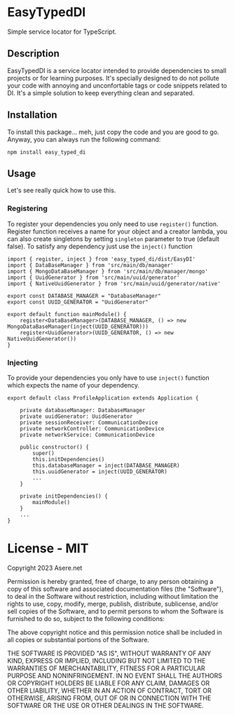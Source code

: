 # EasyTypedDI

Simple service locator for TypeScript.

## Description

EasyTypedDI is a service locator intended to provide dependencies to small projects or for learning purposes. It's specially designed to do not pollute your code with annoying and unconfortable tags or code snippets related to DI. It's a simple solution to keep everything clean and separated. 

## Installation
To install this package... meh, just copy the code and you are good to go. Anyway, you can always run the following command:
```
npm install easy_typed_di
```

## Usage
Let's see really quick how to use this.

### Registering
To register your dependencies you only need to use `register()` function. Register function receives a name for your object and a creator lambda, you can also create singletons by setting `singleton` parameter to true (default false). To satisfy any dependency just use the `inject()` function
```
import { register, inject } from 'easy_typed_di/dist/EasyDI'
import { DataBaseManager } from 'src/main/db/manager'
import { MongoDataBaseManager } from 'src/main/db/manager/mongo'
import { UuidGenerator } from 'src/main/uuid/generator'
import { NativeUuidGenerator } from 'src/main/uuid/generator/native'
 
export const DATABASE_MANAGER = "DatabaseManager"
export const UUID_GENERATOR = "UuidGenerator"

export default function mainModule() {
    register<DataBaseManager>(DATABASE_MANAGER, () => new MongoDataBaseManager(inject(UUID_GENERATOR)))
    register<UuidGenerator>(UUID_GENERATOR, () => new NativeUuidGenerator())
}
```

### Injecting
To provide your dependencies you only have to use `inject()` function which expects the name of your dependency.
```
export default class ProfileApplication extends Application {

    private databaseManager: DatabaseManager
    private uuidGenerator: UuidGenerator
    private sessionReceiver: CommunicationDevice
    private networkController: CommunicationDevice
    private networkService: CommunicationDevice

    public constructor() {
        super()
        this.initDependencies()
        this.databaseManager = inject(DATABASE_MANAGER)
        this.uuidGenerator = inject(UUID_GENERATOR)
        ...
    }

    private initDependencies() {
        mainModule()
    }
    ...
}
```

# License - MIT

Copyright 2023 Asere.net

Permission is hereby granted, free of charge, to any person obtaining a copy of this software and associated documentation files (the "Software"), to deal in the Software without restriction, including without limitation the rights to use, copy, modify, merge, publish, distribute, sublicense, and/or sell copies of the Software, and to permit persons to whom the Software is furnished to do so, subject to the following conditions:

The above copyright notice and this permission notice shall be included in all copies or substantial portions of the Software.

THE SOFTWARE IS PROVIDED "AS IS", WITHOUT WARRANTY OF ANY KIND, EXPRESS OR IMPLIED, INCLUDING BUT NOT LIMITED TO THE WARRANTIES OF MERCHANTABILITY, FITNESS FOR A PARTICULAR PURPOSE AND NONINFRINGEMENT. IN NO EVENT SHALL THE AUTHORS OR COPYRIGHT HOLDERS BE LIABLE FOR ANY CLAIM, DAMAGES OR OTHER LIABILITY, WHETHER IN AN ACTION OF CONTRACT, TORT OR OTHERWISE, ARISING FROM, OUT OF OR IN CONNECTION WITH THE SOFTWARE OR THE USE OR OTHER DEALINGS IN THE SOFTWARE.
